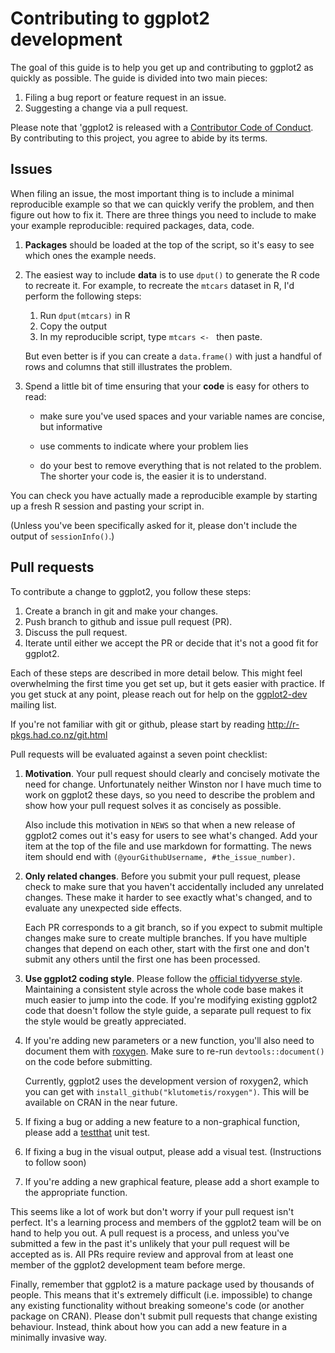 # Contributing to ggplot2 development

The goal of this guide is to help you get up and contributing to ggplot2 as 
quickly as possible. The guide is divided into two main pieces:

1. Filing a bug report or feature request in an issue.
1. Suggesting a change via a pull request.

Please note that 'ggplot2 is released with a [Contributor Code of Conduct](.github/CODE_OF_CONDUCT.md). By contributing to this project, 
you agree to abide by its terms.

## Issues

When filing an issue, the most important thing is to include a minimal 
reproducible example so that we can quickly verify the problem, and then figure 
out how to fix it. There are three things you need to include to make your 
example reproducible: required packages, data, code.

1.  **Packages** should be loaded at the top of the script, so it's easy to
    see which ones the example needs.
  
1.  The easiest way to include **data** is to use `dput()` to generate the R code 
    to recreate it. For example, to recreate the `mtcars` dataset in R,
    I'd perform the following steps:
  
       1. Run `dput(mtcars)` in R
       2. Copy the output
       3. In my reproducible script, type `mtcars <- ` then paste.
       
    But even better is if you can create a `data.frame()` with just a handful
    of rows and columns that still illustrates the problem.
  
1.  Spend a little bit of time ensuring that your **code** is easy for others to
    read:
  
    * make sure you've used spaces and your variable names are concise, but
      informative
  
    * use comments to indicate where your problem lies
  
    * do your best to remove everything that is not related to the problem.  
     The shorter your code is, the easier it is to understand.

You can check you have actually made a reproducible example by starting up a 
fresh R session and pasting your script in.

(Unless you've been specifically asked for it, please don't include the output 
of `sessionInfo()`.)

## Pull requests

To contribute a change to ggplot2, you follow these steps:

1. Create a branch in git and make your changes.
1. Push branch to github and issue pull request (PR).
1. Discuss the pull request.
1. Iterate until either we accept the PR or decide that it's not
   a good fit for ggplot2.

Each of these steps are described in more detail below. This might feel 
overwhelming the first time you get set up, but it gets easier with practice. 
If you get stuck at any point, please reach out for help on the [ggplot2-dev](https://groups.google.com/forum/#!forum/ggplot2-dev) mailing list.

If you're not familiar with git or github, please start by reading <http://r-pkgs.had.co.nz/git.html>

<!--
* [ ] Motivate the change in one paragraph, and include it in NEWS.
      In parentheses, reference your github user name and this issue:
      `(@hadley, #1234)`
* [ ] Check pull request only includes relevant changes.
* [ ] Use the [official style](http://adv-r.had.co.nz/Style.html).
* [ ] Update documentation and re-run roxygen2
* [ ] Add test, if bug in non-graphical function
* [ ] Add visual test, if bug in graphical function
* [ ] Add minimal example, if new graphical feature

See http://docs.ggplot2.org/dev/vignettes/development.html for more details.
--->

Pull requests will be evaluated against a seven point checklist:

1.  __Motivation__. Your pull request should clearly and concisely motivate the
    need for change. Unfortunately neither Winston nor I have much time to
    work on ggplot2 these days, so you need to describe the problem and show
    how your pull request solves it as concisely as possible.

    Also include this motivation in `NEWS` so that when a new release of
    ggplot2 comes out it's easy for users to see what's changed. Add your
    item at the top of the file and use markdown for formatting. The
    news item should end with `(@yourGithubUsername, #the_issue_number)`.

1.  __Only related changes__. Before you submit your pull request, please
    check to make sure that you haven't accidentally included any unrelated
    changes. These make it harder to see exactly what's changed, and to
    evaluate any unexpected side effects.

    Each PR corresponds to a git branch, so if you expect to submit
    multiple changes make sure to create multiple branches. If you have
    multiple changes that depend on each other, start with the first one
    and don't submit any others until the first one has been processed.

1.  __Use ggplot2 coding style__. Please follow the
    [official tidyverse style](http://style.tidyverse.org). Maintaining
    a consistent style across the whole code base makes it much easier to
    jump into the code. If you're modifying existing ggplot2 code that
    doesn't follow the style guide, a separate pull request to fix the
    style would be greatly appreciated.

1.  If you're adding new parameters or a new function, you'll also need
    to document them with [roxygen](https://github.com/klutometis/roxygen).
    Make sure to re-run `devtools::document()` on the code before submitting.

    Currently, ggplot2 uses the development version of roxygen2, which you
    can get with `install_github("klutometis/roxygen")`. This will be
    available on CRAN in the near future.

1.  If fixing a bug or adding a new feature to a non-graphical function,
    please add a [testthat](https://github.com/r-lib/testthat) unit test.

1.  If fixing a bug in the visual output, please add a visual test.
    (Instructions to follow soon)

1.  If you're adding a new graphical feature, please add a short example
    to the appropriate function.

This seems like a lot of work but don't worry if your pull request isn't perfect.
It's a learning process and members of the ggplot2 team will be on hand to help you out. A pull request is a process, and unless you've submitted a few in the past 
it's unlikely that your pull request will be accepted as is. All PRs require 
review and approval from at least one member of the ggplot2 development team 
before merge.

Finally, remember that ggplot2 is a mature package used by thousands of people. 
This means that it's extremely difficult (i.e. impossible) to change any existing
functionality without breaking someone's code (or another package on CRAN). 
Please don't submit pull requests that change existing behaviour. Instead, 
think about how you can add a new feature in a minimally invasive way.
